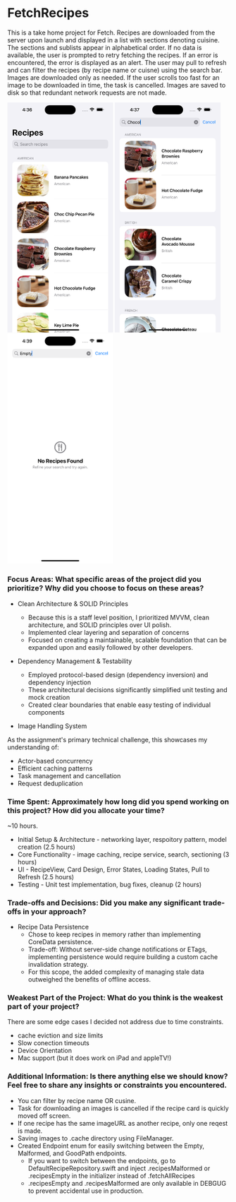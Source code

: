 # FetchRecipes
This is a take home project for Fetch.  Recipes are downloaded from the server upon launch and displayed in a list with sections denoting cuisine.  The sections and sublists appear in alphabetical order.  If no data is available, the user is prompted to retry fetching the recipes.  If an error is encountered, the error is displayed as an alert.  The user may pull to refresh and can filter the recipes (by recipe name or cuisne) using the search bar.  Images are downloaded only as needed.  If the user scrolls too fast for an image to be downloaded in time, the task is cancelled.  Images are saved to disk so that redundant network requests are not made.  

<p float="left">
  <img src="Screenshots/Screen5.png" width="240" alt="Main Screen">
  <img src="Screenshots/Screen3.png" width="240" alt="Search by Recipe Name">
  <img src="Screenshots/Screen1.png" width="240" alt="No Search Results">
</p>

### Focus Areas: What specific areas of the project did you prioritize? Why did you choose to focus on these areas?

* Clean Architecture & SOLID Principles

  * Because this is a staff level position, I prioritized MVVM, clean architecture, and SOLID principles over UI polish.
  * Implemented clear layering and separation of concerns
  * Focused on creating a maintainable, scalable foundation that can be expanded upon and easily followed by other developers.

* Dependency Management & Testability

  * Employed protocol-based design (dependency inversion) and dependency injection
  * These architectural decisions significantly simplified unit testing and mock creation
  * Created clear boundaries that enable easy testing of individual components
 
* Image Handling System

As the assignment's primary technical challenge, this showcases my understanding of:

  * Actor-based concurrency
  * Efficient caching patterns
  * Task management and cancellation
  * Request deduplication

### Time Spent: Approximately how long did you spend working on this project? How did you allocate your time?
~10 hours.
* Initial Setup & Architecture - networking layer, respoitory pattern, model creation (2.5 hours) 
* Core Functionality - image caching, recipe service, search, sectioning (3 hours)
* UI - RecipeView, Card Design, Error States, Loading States, Pull to Refresh (2.5 hours)
* Testing - Unit test implementation, bug fixes, cleanup (2 hours)

### Trade-offs and Decisions: Did you make any significant trade-offs in your approach?
* Recipe Data Persistence
    * Chose to keep recipes in memory rather than implementing CoreData persistence.
    * Trade-off: Without server-side change notifications or ETags, implementing persistence would require building a custom cache invalidation strategy.
    * For this scope, the added complexity of managing stale data outweighed the benefits of offline access.

### Weakest Part of the Project: What do you think is the weakest part of your project?
There are some edge cases I decided not address due to time constraints.
* cache eviction and size limits
* Slow conection timeouts
* Device Orientation
* Mac support (but it does work on iPad and appleTV!)

### Additional Information: Is there anything else we should know? Feel free to share any insights or constraints you encountered.
* You can filter by recipe name OR cusine.
* Task for downloading an images is cancelled if the recipe card is quickly moved off screen.
* If one recipe has the same imageURL as another recipe, only one reqest is made.
* Saving images to .cache directory using FileManager.
* Created Endpoint enum for easily switching between the Empty, Malformed, and GoodPath endpoints.
  * If you want to switch between the endpoints, go to DefaultRecipeRepository.swift and inject .recipesMalformed or .recipesEmpty in the initializer instead of .fetchAllRecipes
  * .recipesEmpty and .recipesMalformed are only available in DEBGUG to prevent accidental use in production.





